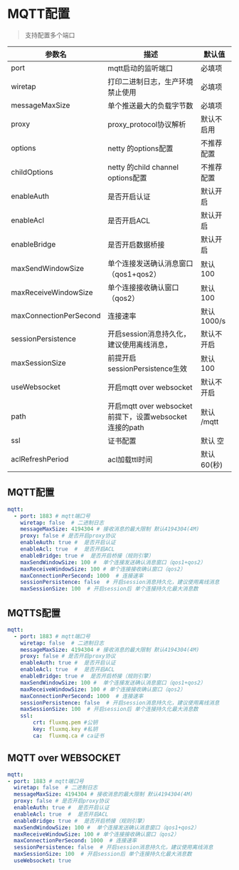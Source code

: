 # MQTT配置
> 支持配置多个端口

| 参数名                    | 描述                                          | 默认值       |
|------------------------|---------------------------------------------|-----------|
| port                   | mqtt启动的监听端口                                 | 必填项       |
| wiretap                | 打印二进制日志，生产环境禁止使用                            | 必填项       |
| messageMaxSize         | 单个推送最大的负载字节数                                | 必填项       |
| proxy                  | proxy_protocol协议解析                          | 默认不启用     |
| options                | netty 的options配置                            | 不推荐配置     |
| childOptions           | netty 的child channel options配置              | 不推荐配置     |
| enableAuth             | 是否开启认证                                      | 默认开启      |
| enableAcl              | 是否开启ACL                                     | 默认开启      |
| enableBridge           | 是否开启数据桥接                                    | 默认开启      |
| maxSendWindowSize      | 单个连接发送确认消息窗口（qos1+qos2）                     | 默认 100    |
| maxReceiveWindowSize   | 单个连接接收确认窗口（qos2）                            | 默认 100    |
| maxConnectionPerSecond | 连接速率                                        | 默认 1000/s |
| sessionPersistence     | 开启session消息持久化，建议使用离线消息，                    | 默认不开启     |
| maxSessionSize         | 前提开启sessionPersistence生效                    | 默认100     |
| useWebsocket           | 开启mqtt over websocket                       | 默认不开启     |
| path                   | 开启mqtt over websocket前提下，设置websocket连接的path | 默认 /mqtt  |
| ssl                   | 证书配置                                        | 默认 空      |
| aclRefreshPeriod                   | acl加载ttl时间                                  | 默认 60(秒)  |

## MQTT配置

```yaml
mqtt:
  - port: 1883 # mqtt端口号
    wiretap: false  # 二进制日志
    messageMaxSize: 4194304 # 接收消息的最大限制 默认4194304(4M)
    proxy: false # 是否开启proxy协议
    enableAuth: true #  是否开启认证
    enableAcl: true  #  是否开启ACL  
    enableBridge: true #  是否开启桥接（规则引擎） 
    maxSendWindowSize: 100 #  单个连接发送确认消息窗口（qos1+qos2）
    maxReceiveWindowSize: 100 # 单个连接接收确认窗口（qos2）
    maxConnectionPerSecond: 1000  # 连接速率 
    sessionPersistence: false  # 开启session消息持久化，建议使用离线消息
    maxSessionSize: 100  # 开启session后 单个连接持久化最大消息数
```
## MQTTS配置

```yaml
mqtt:
  - port: 1883 # mqtt端口号
    wiretap: false  # 二进制日志
    messageMaxSize: 4194304 # 接收消息的最大限制 默认4194304(4M)
    proxy: false # 是否开启proxy协议
    enableAuth: true #  是否开启认证
    enableAcl: true  #  是否开启ACL  
    enableBridge: true #  是否开启桥接（规则引擎） 
    maxSendWindowSize: 100 #  单个连接发送确认消息窗口（qos1+qos2）
    maxReceiveWindowSize: 100 # 单个连接接收确认窗口（qos2）
    maxConnectionPerSecond: 1000  # 连接速率 
    sessionPersistence: false  # 开启session消息持久化，建议使用离线消息
    maxSessionSize: 100  # 开启session后 单个连接持久化最大消息数
    ssl:
        crt: fluxmq.pem #公钥
        key: fluxmq.key #私钥
        ca:  fluxmq.ca # ca证书
```
## MQTT over WEBSOCKET

```yaml
mqtt:
- port: 1883 # mqtt端口号
  wiretap: false  # 二进制日志
  messageMaxSize: 4194304 # 接收消息的最大限制 默认4194304(4M)
  proxy: false # 是否开启proxy协议
  enableAuth: true #  是否开启认证
  enableAcl: true  #  是否开启ACL  
  enableBridge: true #  是否开启桥接（规则引擎）
  maxSendWindowSize: 100 #  单个连接发送确认消息窗口（qos1+qos2）
  maxReceiveWindowSize: 100 # 单个连接接收确认窗口（qos2）
  maxConnectionPerSecond: 1000  # 连接速率
  sessionPersistence: false  # 开启session消息持久化，建议使用离线消息
  maxSessionSize: 100  # 开启session后 单个连接持久化最大消息数
  useWebsocket: true
  
```

